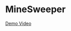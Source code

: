# MineSweeper

[Demo Video](https://github.com/HarrisonFisher/MineSweeper/raw/main/Minesweeper.mp4)
